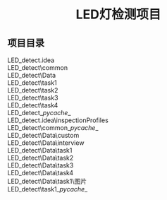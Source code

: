 # <center>LED灯检测项目</center>
## 项目目录   
LED_detect\.idea                   
LED_detect\common                  
LED_detect\Data                    
LED_detect\task1                   
LED_detect\task2                   
LED_detect\task3                   
LED_detect\task4                   
LED_detect\__pycache__             
LED_detect\.idea\inspectionProfiles  
LED_detect\common\__pycache__      
LED_detect\Data\custom             
LED_detect\Data\interview          
LED_detect\Data\task1              
LED_detect\Data\task2              
LED_detect\Data\task3              
LED_detect\Data\task4              
LED_detect\Data\task1\图片           
LED_detect\task1\__pycache__    
